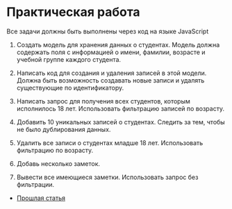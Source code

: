 # Практическая работа

Все задачи должны быть выполнены через код на языке JavaScript

1. Создать модель для хранения данных о студентах. Модель должна содержать поля с информацией о имени, фамилии, возрасте и учебной группе каждого студента.

2. Написать код для создания и удаления записей в этой модели. Должна быть возможность создавать новые записи и удалять существующие по идентификатору. 

3. Написать запрос для получения всех студентов, которым исполнилось 18 лет. Использовать фильтрацию записей по возрасту.

4. Добавить 10 уникальных записей о студентах. Следить за тем, чтобы не было дублирования данных.

5. Удалить все записи о студентах младше 18 лет. Использовать фильтрацию по возрасту.

6. Добавь несколько заметок.

7. Вывести все имеющиеся заметки. Использовать запрос без фильтрации.


- [Прошлая статья](lesson_2_10.md)
